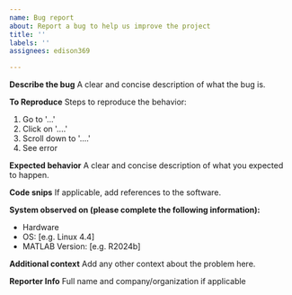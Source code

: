 ```yaml
---
name: Bug report
about: Report a bug to help us improve the project
title: ''
labels: ''
assignees: edison369

---
```


**Describe the bug** 
A clear and concise description of what the bug is.

**To Reproduce**
Steps to reproduce the behavior:
1. Go to '...'
2. Click on '....'
3. Scroll down to '....'
4. See error

**Expected behavior**
A clear and concise description of what you expected to happen.

**Code snips** 
If applicable, add references to the software.

**System observed on (please complete the following information):** 
- Hardware 
- OS: [e.g. Linux 4.4] 
- MATLAB Version: [e.g. R2024b]

**Additional context**
Add any other context about the problem here.

**Reporter Info** 
Full name and company/organization if applicable
